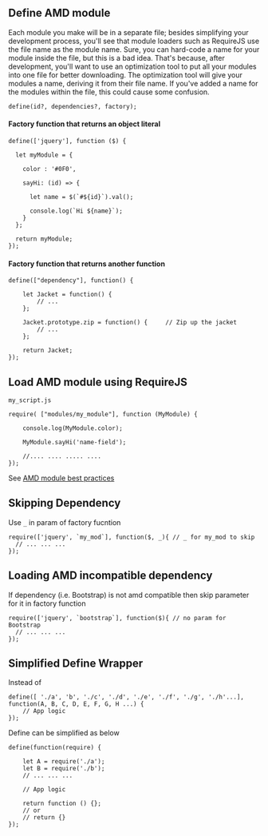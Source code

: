 ## Define AMD module
Each module you make will be in a separate file; besides simplifying your development process, you'll see that module loaders such as RequireJS use the file name as the module name. Sure, you can hard-code a name for your module inside the file, but this is a bad idea. That's because, after development, you'll want to use an optimization tool to put all your modules into one file for better downloading. The optimization tool will give your modules a name, deriving it from their file name. If you've added a name for the modules within the file, this could cause some confusion.
```
define(id?, dependencies?, factory);
```

#### Factory function that returns an object literal
```
define(['jquery'], function ($) {

  let myModule = {
  
    color : '#0F0',
    
    sayHi: (id) => {
    
      let name = $(`#${id}`).val();
      
      console.log(`Hi ${name}`);
    }
  };
  
  return myModule;
});
```

#### Factory function that returns another function
```
define(["dependency"], function() {

    let Jacket = function() {
        // ...
    };

    Jacket.prototype.zip = function() {     // Zip up the jacket
        // ...
    };

    return Jacket;
});
```

## Load AMD module using RequireJS
`my_script.js`
```
require( ["modules/my_module"], function (MyModule) {

    console.log(MyModule.color);
    
    MyModule.sayHi('name-field');
    
    //.... .... ..... ....
});
```

See [AMD module best practices](#)

## Skipping Dependency
Use `_` in param of factory fucntion
```
require(['jquery', `my_mod`], function($, _){ // _ for my_mod to skip
  // ... ... ...
});
```

## Loading AMD incompatible dependency
If dependency (i.e. Bootstrap) is not amd compatible then skip parameter for it in factory function
```
require(['jquery', `bootstrap`], function($){ // no param for Bootstrap
  // ... ... ...
});
```

## Simplified Define Wrapper
Instead of
```
define([ './a', 'b', './c', './d', './e', './f', './g', './h'...], function(A, B, C, D, E, F, G, H ...) {
    // App logic
});
```
Define can be simplified as below
```
define(function(require) {

    let A = require('./a');
    let B = require('./b');
    // ... ... ...

    // App logic
    
    return function () {};
    // or
    // return {}
});
```
